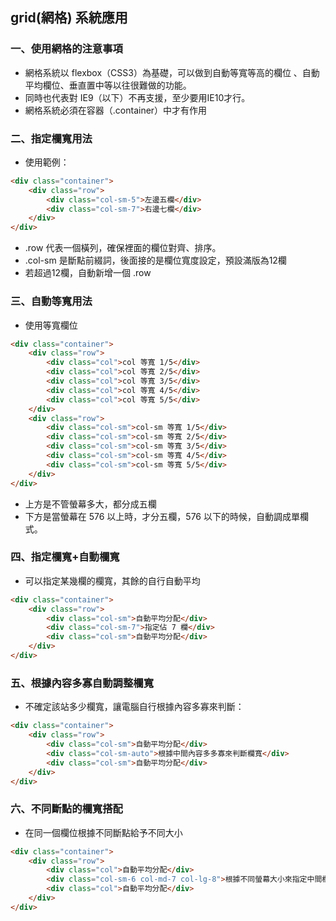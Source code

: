 ## grid(網格) 系統應用

### 一、使用網格的注意事項
- 網格系統以 flexbox（CSS3）為基礎，可以做到自動等寬等高的欄位 、自動平均欄位、垂直置中等以往很難做的功能。
- 同時也代表對 IE9（以下）不再支援，至少要用IE10才行。
- 網格系統必須在容器（.container）中才有作用

### 二、指定欄寬用法
- 使用範例：
```html
<div class="container">
    <div class="row">
        <div class="col-sm-5">左邊五欄</div>
        <div class="col-sm-7">右邊七欄</div>
    </div>
</div>
```
- .row 代表一個橫列，確保裡面的欄位對齊、排序。
- .col-sm 是斷點前綴詞，後面接的是欄位寬度設定，預設滿版為12欄
- 若超過12欄，自動新增一個 .row

### 三、自動等寬用法
- 使用等寬欄位
```html
<div class="container">
    <div class="row">
        <div class="col">col 等寬 1/5</div>
        <div class="col">col 等寬 2/5</div>
        <div class="col">col 等寬 3/5</div>
        <div class="col">col 等寬 4/5</div>
        <div class="col">col 等寬 5/5</div>
    </div>
    <div class="row">
        <div class="col-sm">col-sm 等寬 1/5</div>
        <div class="col-sm">col-sm 等寬 2/5</div>
        <div class="col-sm">col-sm 等寬 3/5</div>
        <div class="col-sm">col-sm 等寬 4/5</div>
        <div class="col-sm">col-sm 等寬 5/5</div>
    </div>
</div>
```
- 上方是不管螢幕多大，都分成五欄
- 下方是當螢幕在 576 以上時，才分五欄，576 以下的時候，自動調成單欄式。

### 四、指定欄寬+自動欄寬
- 可以指定某幾欄的欄寬，其餘的自行自動平均
```html
<div class="container">
    <div class="row">
        <div class="col-sm">自動平均分配</div>
        <div class="col-sm-7">指定佔 7 欄</div>
        <div class="col-sm">自動平均分配</div>
    </div>
</div>
```

### 五、根據內容多寡自動調整欄寬
- 不確定該站多少欄寬，讓電腦自行根據內容多寡來判斷：
```html
<div class="container">
    <div class="row">
        <div class="col-sm">自動平均分配</div>
        <div class="col-sm-auto">根據中間內容多多寡來判斷欄寬</div>
        <div class="col-sm">自動平均分配</div>
    </div>
</div>
```

### 六、不同斷點的欄寬搭配
- 在同一個欄位根據不同斷點給予不同大小
```html
<div class="container">
    <div class="row">
        <div class="col">自動平均分配</div>
        <div class="col-sm-6 col-md-7 col-lg-8">根據不同螢幕大小來指定中間欄位欄寬</div>
        <div class="col">自動平均分配</div>
    </div>
</div>
```